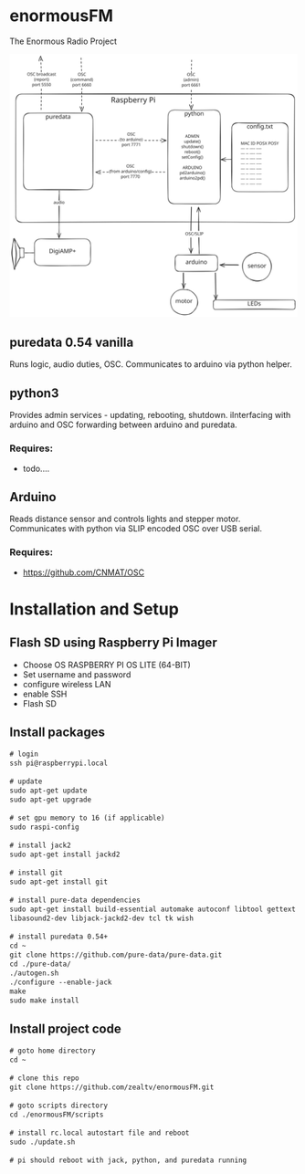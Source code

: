 # enormousFM
The Enormous Radio Project

![enormous node diagram](enormous-node.svg)


## puredata 0.54 vanilla 

Runs logic, audio duties, OSC.  Communicates to arduino via python helper.

## python3

Provides admin services - updating, rebooting, shutdown. iInterfacing with arduino and OSC forwarding between arduino and puredata.

### Requires:
 - todo....


## Arduino

Reads distance sensor and controls lights and stepper motor.  Communicates with python via SLIP encoded OSC over USB serial.

### Requires:
- https://github.com/CNMAT/OSC


# Installation and Setup
## Flash SD using Raspberry Pi Imager
- Choose OS RASPBERRY PI OS LITE (64-BIT)
- Set username and password
- configure wireless LAN
- enable SSH
- Flash SD

## Install packages
```
# login
ssh pi@raspberrypi.local

# update
sudo apt-get update
sudo apt-get upgrade

# set gpu memory to 16 (if applicable)
sudo raspi-config

# install jack2
sudo apt-get install jackd2

# install git
sudo apt-get install git

# install pure-data dependencies
sudo apt-get install build-essential automake autoconf libtool gettext libasound2-dev libjack-jackd2-dev tcl tk wish

# install puredata 0.54+
cd ~
git clone https://github.com/pure-data/pure-data.git
cd ./pure-data/
./autogen.sh
./configure --enable-jack
make
sudo make install
```

## Install project code
```
# goto home directory
cd ~

# clone this repo
git clone https://github.com/zealtv/enormousFM.git

# goto scripts directory
cd ./enormousFM/scripts

# install rc.local autostart file and reboot
sudo ./update.sh

# pi should reboot with jack, python, and puredata running

```


